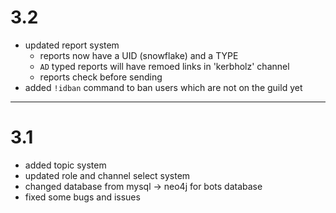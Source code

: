 # 3.2

- updated report system
    - reports now have a UID (snowflake) and a TYPE
    - `AD` typed reports will have remoed links in 'kerbholz' channel
    - reports check before sending
- added `!idban` command to ban users which are not on the guild yet

---

# 3.1

- added topic system
- updated role and channel select system
- changed database from mysql -> neo4j for bots database
- fixed some bugs and issues